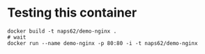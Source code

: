 # Testing this container

    docker build -t naps62/demo-nginx .
    # wait
    docker run --name demo-nginx -p 80:80 -i -t naps62/demo-nginx
